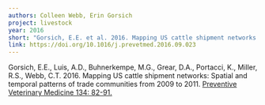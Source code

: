 ```yaml
---
authors: Colleen Webb, Erin Gorsich
project: livestock
year: 2016
short: "Gorsich, E.E. et al. 2016. Mapping US cattle shipment networks: Spatial and temporal patterns of trade communities from 2009 to 2011. Preventive Veterinary Medicine 134: 82-91."
link: https://doi.org/10.1016/j.prevetmed.2016.09.023
---
```

  
Gorsich, E.E., Luis, A.D., Buhnerkempe, M.G., Grear, D.A., Portacci, K., Miller, R.S., Webb, C.T. 2016. Mapping US cattle shipment networks: Spatial and temporal patterns of trade communities from 2009 to 2011. [Preventive Veterinary Medicine 134: 82-91.](https://doi.org/10.1016/j.prevetmed.2016.09.023)
